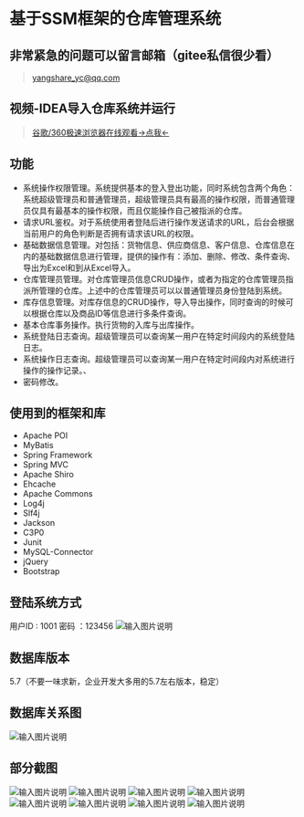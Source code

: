 # 基于SSM框架的仓库管理系统

## 非常紧急的问题可以留言邮箱（gitee私信很少看）

> yangshare_yc@qq.com

## 视频-IDEA导入仓库系统并运行

> [谷歌/360极速浏览器在线观看->点我<-](http://qiuniu.yangshare.com/DvSsRTSJp43AptQskkgdTlVgOimq.mp4)

## 功能

* 系统操作权限管理。系统提供基本的登入登出功能，同时系统包含两个角色：系统超级管理员和普通管理员，超级管理员具有最高的操作权限，而普通管理员仅具有最基本的操作权限，而且仅能操作自己被指派的仓库。
* 请求URL鉴权。对于系统使用者登陆后进行操作发送请求的URL，后台会根据当前用户的角色判断是否拥有请求该URL的权限。
* 基础数据信息管理。对包括：货物信息、供应商信息、客户信息、仓库信息在内的基础数据信息进行管理，提供的操作有：添加、删除、修改、条件查询、导出为Excel和到从Excel导入。
* 仓库管理员管理。对仓库管理员信息CRUD操作，或者为指定的仓库管理员指派所管理的仓库。上述中的仓库管理员可以以普通管理员身份登陆到系统。
* 库存信息管理。对库存信息的CRUD操作，导入导出操作，同时查询的时候可以根据仓库以及商品ID等信息进行多条件查询。
* 基本仓库事务操作。执行货物的入库与出库操作。
* 系统登陆日志查询。超级管理员可以查询某一用户在特定时间段内的系统登陆日志。
* 系统操作日志查询。超级管理员可以查询某一用户在特定时间段内对系统进行操作的操作记录。、
* 密码修改。



## 使用到的框架和库

* Apache POI
* MyBatis
* Spring Framework
* Spring MVC
* Apache Shiro
* Ehcache
* Apache Commons
* Log4j
* Slf4j
* Jackson
* C3P0
* Junit
* MySQL-Connector
* jQuery
* Bootstrap
## 登陆系统方式
用户ID : 1001
密码 ：123456
![输入图片说明](https://images.gitee.com/uploads/images/2020/0106/172938_7e1c90d9_736072.png "屏幕截图.png")

## 数据库版本
5.7（不要一味求新，企业开发大多用的5.7左右版本，稳定）

## 数据库关系图
![输入图片说明](https://gitee.com/uploads/images/2018/0412/194935_92258b3b_736072.png "Diagram 1.png")

## 部分截图
![输入图片说明](https://images.gitee.com/uploads/images/2020/0106/173158_70c3cba9_736072.png "WMS-截图1.PNG")
![输入图片说明](https://images.gitee.com/uploads/images/2020/0106/173225_8869b802_736072.png "MWS-截图2.PNG")
![输入图片说明](https://images.gitee.com/uploads/images/2020/0106/173239_39be69c7_736072.png "WMS-截图3.PNG")
![输入图片说明](https://images.gitee.com/uploads/images/2020/0106/173247_db6a6bdf_736072.png "WMS-截图4.PNG")
![输入图片说明](https://images.gitee.com/uploads/images/2020/0106/173256_8b7d7df4_736072.png "WMS-截图5.PNG")
![输入图片说明](https://images.gitee.com/uploads/images/2020/0106/173311_53b058f8_736072.png "WMS-截图7.PNG")
![输入图片说明](https://images.gitee.com/uploads/images/2020/0106/173321_f828f801_736072.png "WMS-截图8.PNG")
![输入图片说明](https://images.gitee.com/uploads/images/2020/0106/173328_41f84519_736072.png "WMS-截图9.PNG")
